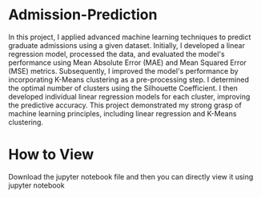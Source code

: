 # Admission-Prediction
In this project, I applied advanced machine learning techniques to predict graduate admissions using a given dataset. Initially, I developed a linear regression model, processed the data, and evaluated the model's performance using Mean Absolute Error (MAE) and Mean Squared Error (MSE) metrics. Subsequently, I improved the model's performance by incorporating K-Means clustering as a pre-processing step. I determined the optimal number of clusters using the Silhouette Coefficient. I then developed individual linear regression models for each cluster, improving the predictive accuracy. This project demonstrated my strong grasp of machine learning principles, including linear regression and K-Means clustering.

# How to View
Download the jupyter notebook file and then you can directly view it using jupyter notebook
